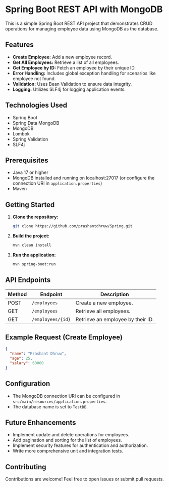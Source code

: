 # Spring Boot REST API with MongoDB

This is a simple Spring Boot REST API project that demonstrates CRUD operations for managing employee data using MongoDB as the database.

## Features

- **Create Employee:** Add a new employee record.
- **Get All Employees:** Retrieve a list of all employees.
- **Get Employee by ID:** Fetch an employee by their unique ID.
- **Error Handling:** Includes global exception handling for scenarios like employee not found.
- **Validation:** Uses Bean Validation to ensure data integrity.
- **Logging:** Utilizes SLF4j for logging application events.

## Technologies Used

- Spring Boot
- Spring Data MongoDB
- MongoDB
- Lombok
- Spring Validation
- SLF4j

## Prerequisites

- Java 17 or higher
- MongoDB installed and running on localhost:27017 (or configure the connection URI in `application.properties`)
- Maven

## Getting Started

1. **Clone the repository:**
   ```bash
   git clone https://github.com/prashantdhruw/Spring.git
   ```

2. **Build the project:**
   ```bash
   mvn clean install
   ```

3. **Run the application:**
   ```bash
   mvn spring-boot:run
   ```

## API Endpoints

| Method | Endpoint          | Description                                  |
| ------- | ---------------- | -------------------------------------------- |
| POST    | `/employees`      | Create a new employee.                       |
| GET     | `/employees`      | Retrieve all employees.                      |
| GET     | `/employees/{id}` | Retrieve an employee by their ID.            |


## Example Request (Create Employee)

```json
{
  "name": "Prashant Dhruw",
  "age": 25,
  "salary": 60000
}
```

## Configuration

- The MongoDB connection URI can be configured in `src/main/resources/application.properties`.
- The database name is set to `TestDB`.

## Future Enhancements

- Implement update and delete operations for employees.
- Add pagination and sorting for the list of employees.
- Implement security features for authentication and authorization.
- Write more comprehensive unit and integration tests.

## Contributing

Contributions are welcome! Feel free to open issues or submit pull requests.
